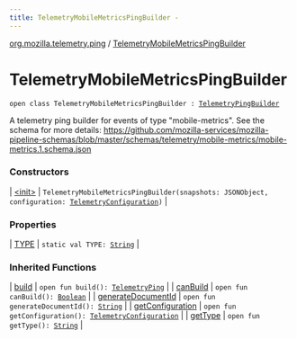```yaml
---
title: TelemetryMobileMetricsPingBuilder - 
---
```


[org.mozilla.telemetry.ping](../index.html) / [TelemetryMobileMetricsPingBuilder](./index.html)

# TelemetryMobileMetricsPingBuilder

`open class TelemetryMobileMetricsPingBuilder : `[`TelemetryPingBuilder`](../-telemetry-ping-builder/index.html)

A telemetry ping builder for events of type "mobile-metrics". See the schema for more details: https://github.com/mozilla-services/mozilla-pipeline-schemas/blob/master/schemas/telemetry/mobile-metrics/mobile-metrics.1.schema.json

### Constructors

| [&lt;init&gt;](-init-.html) | `TelemetryMobileMetricsPingBuilder(snapshots: JSONObject, configuration: `[`TelemetryConfiguration`](../../org.mozilla.telemetry.config/-telemetry-configuration/index.html)`)` |

### Properties

| [TYPE](-t-y-p-e.html) | `static val TYPE: `[`String`](https://kotlinlang.org/api/latest/jvm/stdlib/kotlin/-string/index.html) |

### Inherited Functions

| [build](../-telemetry-ping-builder/build.html) | `open fun build(): `[`TelemetryPing`](../-telemetry-ping/index.html) |
| [canBuild](../-telemetry-ping-builder/can-build.html) | `open fun canBuild(): `[`Boolean`](https://kotlinlang.org/api/latest/jvm/stdlib/kotlin/-boolean/index.html) |
| [generateDocumentId](../-telemetry-ping-builder/generate-document-id.html) | `open fun generateDocumentId(): `[`String`](https://kotlinlang.org/api/latest/jvm/stdlib/kotlin/-string/index.html) |
| [getConfiguration](../-telemetry-ping-builder/get-configuration.html) | `open fun getConfiguration(): `[`TelemetryConfiguration`](../../org.mozilla.telemetry.config/-telemetry-configuration/index.html) |
| [getType](../-telemetry-ping-builder/get-type.html) | `open fun getType(): `[`String`](https://kotlinlang.org/api/latest/jvm/stdlib/kotlin/-string/index.html) |

